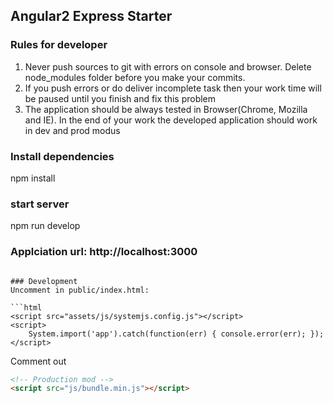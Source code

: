 ## Angular2 Express Starter
### Rules for developer ###

1. Never push sources to git with errors on console and browser. Delete node_modules folder before you make your commits.
2. If you push errors or do deliver incomplete task then your work time will be paused until you finish and fix this problem
3. The application should be always tested in Browser(Chrome, Mozilla and IE). In the end of your work the developed application should work in dev and prod modus

### Install dependencies ###
npm install

### start server ###
npm run develop

###  Applciation url: http://localhost:3000 ###
```

### Development
Uncomment in public/index.html:

```html
<script src="assets/js/systemjs.config.js"></script>
<script>
    System.import('app').catch(function(err) { console.error(err); });
</script>
```

Comment out
```html
<!-- Production mod -->
<script src="js/bundle.min.js"></script>
```